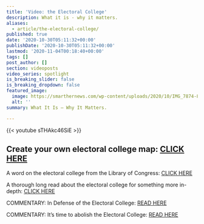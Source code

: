 ```yaml
---
title: 'Video: the Electoral College'
description: What it is - why it matters.
aliases:
  - article/the-electoral-college/
published: true
date: '2020-10-30T05:11:32+00:00'
publishDate: '2020-10-30T05:11:32+00:00'
lastmod: '2020-11-04T00:18:40+00:00'
tags: []
post_author: []
section: videoposts
video_series: spotlight
is_breaking_slider: false
is_breaking_dropdown: false
featured_image:
  image: https://smarthernews.com/wp-content/uploads/2020/10/IMG_7874-843x1024.jpg
  alt: ''
summary: What It Is – Why It Matters.

---
```

{{< youtube sTHAkc46SiE >}}

**Create your own electoral college map: [CLICK HERE](https://www.realclearpolitics.com/epolls/2020/president/create_your_own_president_map.html)**
-------------------------------------------------------------------------------------------------------------------------------------------------------

A word on the electoral college from the Library of Congress: [CLICK HERE](https://www.loc.gov/classroom-materials/elections/presidential-election-process/what-is-the-electoral-college/)

A thorough long read about the electoral college for something more in-depth: [CLICK HERE](https://constitutioncenter.org/debate/special-projects/a-madisonian-constitution-for-all/essay-series/the-constitution-the-presidency-and-partisan-democracy-congress-revises-the-electoral-college-1804)

COMMENTARY: In Defense of the Electoral College: [READ HERE](https://www.nationalaffairs.com/publications/detail/in-defense-of-the-electoral-college)

COMMENTARY: It’s time to abolish the Electoral College: [READ HERE](https://www.brookings.edu/policy2020/bigideas/its-time-to-abolish-the-electoral-college/)